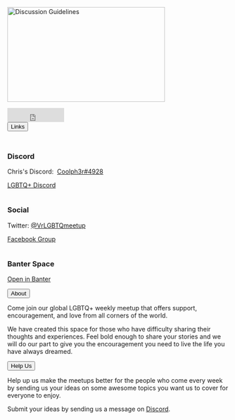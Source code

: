 <p><a href="/guidelines" id="guidelines"><img src='/assets/img/guidelines.jpg' alt='Discussion Guidelines' height='216' width='358' /></a></p>
<div class="encase">
	<div id="time" class="holder center">
		<iframe src="https://free.timeanddate.com/clock/i87uaupo/n234/fn8/tct/pct/ftb/tt0/tw1/tm3/td2/th1/ta1/tb4" frameborder="0" width="129" height="32" allowtransparency="true"></iframe>
	</div>
	<button class="collapsible" id="links" data-parent="links" data-child="links-child">Links</button>
		<div id="links-child" class="innertext" data-parent="links">
		<hr style="height:10px; visibility:hidden;">
			<h3 id="discord" data-parent="links">Discord</h3>
			<p>Chris's Discord:&nbsp;&nbsp;<a href="https://discordapp.com/users/295068589860585472" target="_blank" id="chris" data-parent="links">Coolph3r#4928</a></p>
			<p><a href="https://discord.me/vrlgbtq" target="_blank" id="lgbtqdiscord" data-parent="links">LGBTQ+ Discord</a></p>
			<!--<p><a href="https://discord.gg/SYAmHa2" target="_blank" id="altspacediscord" data-parent="links">Unofficial Official Altspace Discord</a></p>-->
			<hr style="height:5spx; visibility:hidden;">
			<h3 id="social" data-parent="links">Social</h3>
			<p>Twitter: <a href="https://twitter.com/VrLGBTQmeetup" target="_blank" id="twitter" data-parent="links">@VrLGBTQmeetup</a></p>
			<!--<p>E-mail: <a href="mailto:VRLGBTQmeetup@gmail.com" target="_top" id="email" data-parent="links">VRLGBTQmeetup@gmail.com</a></p>-->
			<p><a href="https://www.facebook.com/groups/195286514536810/about/" target="_blank" id="facebook" data-parent="links">Facebook Group</a></p>
			<hr style="height:5spx; visibility:hidden;">
			<h3 id="banter" data-parent="links">Banter Space</h3>
			<p><a href="https://lgbtqmeetup.glitch.me">Open in Banter</a></p>
		</div>
	<button class="collapsible" id="about" data-parent="about" data-child="about-child">About</button>
		<div id="about-child" class="innertext" data-parent="about">
			<p>Come join our global LGBTQ+ weekly meetup that offers support, encouragement, and love from all corners of the world.</p>
			<!--<p>Join our Late meetup Wednesdays at 6pm Pacific. If you are sending your love from abroad, join us at our Early Meetup, 12 pm Pacific. We have created this safe haven where you can express yourself in a welcoming environment.</p>-->
			<p>We have created this space for those who have difficulty sharing their thoughts and experiences. Feel bold enough to share your stories and we will do our part to give you the encouragement you need to live the life you have always dreamed.</p>
		</div>
	<button class="collapsible" id="help" data-parent="help" data-child="help-child">Help Us</button>
		<div id="help-child" class="innertext" data-parent="help">
			<p>Help up us make the meetups better for the people who come every week by sending us your ideas on some awesome topics you want us to cover for everyone to enjoy.</p>
			<p>Submit your ideas by sending us a message on <a href="https://discord.me/vrlgbtq" target="_blank" id="help-discord" data-parent="help">Discord</a>.</p>
		</div>
</div>
